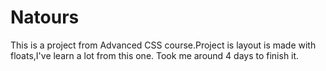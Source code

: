 # Natours
This is a project from Advanced CSS course.Project is layout is made with floats,I've learn a lot from this one. Took me around 4 days to finish it.
